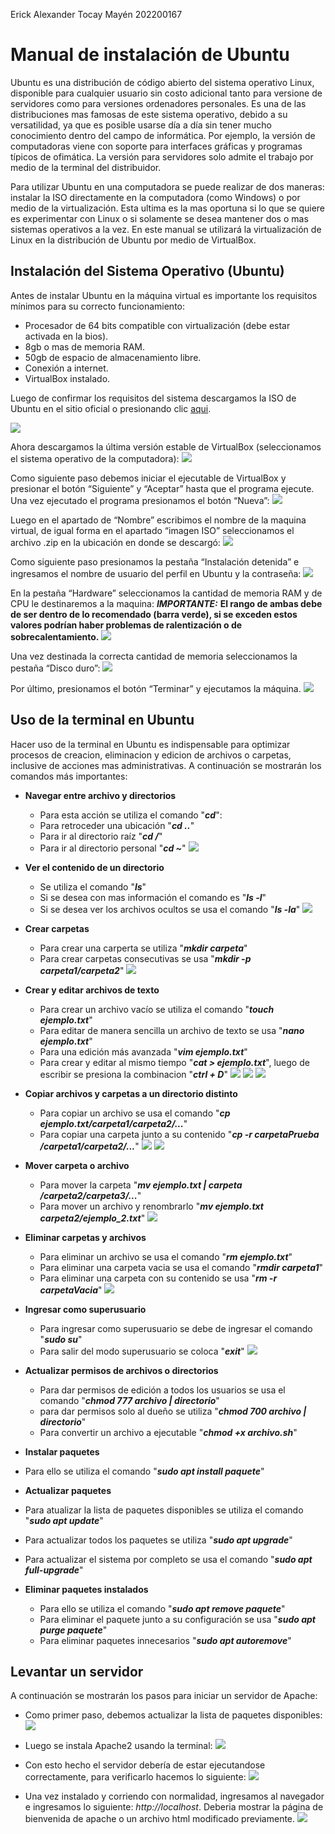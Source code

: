 Erick Alexander Tocay Mayén
202200167

# Manual de instalación de Ubuntu
Ubuntu es una distribución de código abierto del sistema operativo Linux, disponible para cualquier usuario sin costo adicional tanto para versione de servidores como para versiones ordenadores personales.
Es una de las distribuciones mas famosas de este sistema operativo, debido a su versatilidad, ya que es posible usarse día a día sin tener mucho conocimiento dentro del campo de informática.  Por ejemplo, la versión de computadoras viene con soporte para interfaces gráficas y programas típicos de ofimática. La versión para servidores solo admite el trabajo por medio de la terminal del distribuidor.

Para utilizar Ubuntu en una computadora se puede realizar de dos maneras: instalar la ISO directamente en la computadora (como Windows) o por medio de la virtualización. Esta ultima es la mas oportuna si lo que se quiere es experimentar con Linux o si solamente se desea mantener dos o mas sistemas operativos a la vez. En este manual se utilizará la virtualización de Linux en la distribución de Ubuntu por medio de VirtualBox. 

## **Instalación del Sistema Operativo (Ubuntu)**
Antes de instalar Ubuntu en la máquina virtual es importante los requisitos mínimos para su correcto funcionamiento: 
*	Procesador de 64 bits compatible con virtualización (debe estar activada en la bios).
*	8gb o mas de memoria RAM.
*	50gb de espacio de almacenamiento libre. 
*	Conexión a internet. 
*	VirtualBox instalado. 

Luego de confirmar los requisitos del sistema descargamos la ISO de Ubuntu en el sitio oficial o presionando clic [aqui](https://ubuntu.com/download). 

![](imagenes/1.png)

Ahora descargamos la última versión estable de VirtualBox (seleccionamos el sistema operativo de la computadora): 
![](Imagenes/2.png)

Como siguiente paso debemos iniciar el ejecutable de VirtualBox y presionar el botón “Siguiente” y “Aceptar” hasta que el programa ejecute. Una vez ejecutado el programa presionamos el botón “Nueva”:
![](Imagenes/3.png)

Luego en el apartado de “Nombre” escribimos el nombre de la maquina virtual, de igual forma en el apartado “imagen ISO” seleccionamos el archivo .zip en la ubicación en donde se descargó:
![](Imagenes/4.png)

Como siguiente paso presionamos la pestaña “Instalación detenida” e ingresamos el nombre de usuario del perfil en Ubuntu y la contraseña: 
![](Imagenes/5.png)

En la pestaña “Hardware” seleccionamos la cantidad de memoria RAM y de CPU le destinaremos a la maquina: 
***IMPORTANTE:*** **El rango de ambas debe de ser dentro de lo recomendado (barra verde), si se exceden estos valores podrían haber problemas de ralentización o de sobrecalentamiento.** 
![](Imagenes/6.png)

Una vez destinada la correcta cantidad de memoria seleccionamos la pestaña “Disco duro”:
![](Imagenes/7.png)

Por último, presionamos el botón “Terminar” y ejecutamos la máquina.
![](Imagenes/8.png)

## **Uso de la terminal en Ubuntu**
Hacer uso de la terminal en Ubuntu es indispensable para optimizar procesos de creacion, eliminacion y edicion de archivos o carpetas, inclusive de acciones mas administrativas. A continuación se mostrarán los comandos más importantes: 

* **Navegar entre archivo y directorios**
    * Para esta acción se utiliza el comando "***cd***":
    * Para retroceder una ubicación "***cd ..***"
    * Para ir al directorio raíz "***cd /***"
    * Para ir al directorio personal "***cd ~***"
![](Imagenes/cd.png)

* **Ver el contenido de un directorio**
    * Se utiliza el comando "***ls***"
    * Si se desea con mas información el comando es "***ls -l***"
    * Si se desea ver los archivos ocultos se usa el comando "***ls -la***"
![](Imagenes/ls.png)

*  **Crear carpetas**
    * Para crear una carperta se utiliza "***mkdir carpeta***"
    * Para crear carpetas consecutivas se usa "***mkdir -p carpeta1/carpeta2***"
![](Imagenes/´mkdir.png)

* **Crear y editar archivos de texto**
    * Para crear un archivo vacío se utiliza el comando "***touch ejemplo.txt***"
    * Para editar de manera sencilla un archivo de texto se usa "***nano ejemplo.txt***"
    * Para una edición más avanzada "***vim ejemplo.txt***"
    * Para crear y editar al mismo tiempo "***cat > ejemplo.txt***", luego de       escribir se presiona la combinacion "***ctrl + D***"
![](Imagenes/nano.png)
![](Imagenes/vim.png)
![](Imagenes/vim2.png)

* **Copiar archivos y carpetas a un directorio distinto**
    * Para copiar un archivo se usa el comando "***cp ejemplo.txt/carpeta1/carpeta2/...***"
    * Para copiar una carpeta junto a su contenido "***cp -r carpetaPrueba /carpeta1/carpeta2/...***"
![](Imagenes/cp1.png)
![](Imagenes/cp2.png)

* **Mover carpeta o archivo**
    * Para mover la carpeta "***mv ejemplo.txt | carpeta  /carpeta2/carpeta3/...***"
    * Para mover un archivo y renombrarlo "***mv ejemplo.txt carpeta2/ejemplo_2.txt***"
![](Imagenes/mv.png)

* **Eliminar carpetas y archivos**
    * Para eliminar un archivo se usa el comando "***rm ejemplo.txt***"
    * Para eliminar una carpeta vacia se usa el comando "***rmdir carpeta1***"
    * Para eliminar una carpeta con su contenido se usa "***rm -r carpetaVacia***"
![](Imagenes/rm.png)

* **Ingresar como superusuario**
    * Para ingresar como superusuario se debe de ingresar el comando "***sudo su***"
    * Para salir del modo superusuario se coloca "***exit***"
![](Imagenes/su.png)

* **Actualizar permisos de archivos o directorios**
    * Para dar permisos de edición a todos los usuarios se usa el comando  "***chmod 777 archivo | directorio***"
    * para dar permisos solo al dueño se utiliza "***chmod 700 archivo | directorio***"
    * Para convertir un archivo a ejecutable "***chmod +x archivo.sh***"

* **Instalar paquetes**
 * Para ello se utiliza el comando "***sudo apt install paquete***"

* **Actualizar paquetes**
 * Para atualizar la lista de paquetes disponibles se utiliza el comando "***sudo apt update***"
 * Para actualizar todos los paquetes se utiliza "***sudo apt upgrade***"
 * Para actualizar el sistema por completo se usa el comando "***sudo apt full-upgrade***"

 * **Eliminar paquetes instalados**
    * Para ello se utiliza el comando "***sudo apt remove paquete***"
    * Para eliminar el paquete junto a su configuración se usa "***sudo apt purge paquete***"
    * Para eliminar paquetes innecesarios "***sudo apt autoremove***"

## **Levantar un servidor**
A continuación se mostrarán los pasos para iniciar un servidor de Apache: 

* Como primer paso, debemos actualizar la lista de paquetes disponibles: 
![](Imagenes/update.png)

* Luego se instala Apache2 usando la terminal: 
![](Imagenes/install_apache2.png)

* Con esto hecho el servidor debería de estar ejecutandose correctamente, para verificarlo hacemos lo siguiente: 
![](Imagenes/verify_apache2.png)

* Una vez instalado y corriendo con normalidad, ingresamos al navegador e ingresamos lo siguiente: *http://localhost*. Deberia mostrar la página de bienvenida de apache o un archivo html modificado previamente.
![](Imagenes/homepage.png)
